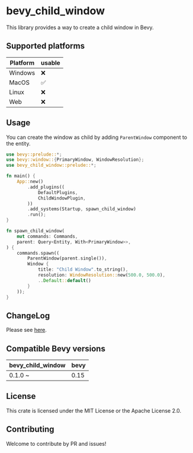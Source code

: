 # bevy_child_window

This library provides a way to create a child window in Bevy.

## Supported platforms

| Platform | usable |
|----------|--------|
| Windows  | ❌      |
| MacOS    | ✅      |
| Linux    | ❌      |
| Web      | ❌      |

## Usage

You can create the window as child by adding `ParentWindow` component to the entity.

```rust
use bevy::prelude::*;
use bevy::window::{PrimaryWindow, WindowResolution};
use bevy_child_window::prelude::*;

fn main() {
    App::new()
        .add_plugins((
            DefaultPlugins,
            ChildWindowPlugin,
        ))
        .add_systems(Startup, spawn_child_window)
        .run();
}

fn spawn_child_window(
    mut commands: Commands,
    parent: Query<Entity, With<PrimaryWindow>>,
) {
    commands.spawn((
        ParentWindow(parent.single()),
        Window {
            title: "Child Window".to_string(),
            resolution: WindowResolution::new(500.0, 500.0),
            ..Default::default()
        }
    ));
}
```

## ChangeLog

Please see [here](./CHANGELOG.md).

## Compatible Bevy versions

| bevy_child_window | bevy |
|-------------------|------|
| 0.1.0 ~           | 0.15 |

## License

This crate is licensed under the MIT License or the Apache License 2.0.

## Contributing

Welcome to contribute by PR and issues!



